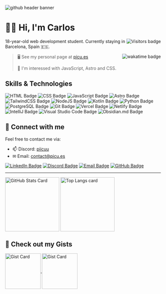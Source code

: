 ![github header banner](https://github.com/picuu/Picuu/assets/93738423/bf59a76e-af69-49e4-acfa-b5f4c373a42f)

# 👋🏼 Hi, I'm Carlos

<img align="right" src="https://komarev.com/ghpvc/?username=picuu&style=flat-square&color=blue" alt="Visitors badge" />

18-year-old web development student. Currently staying in Barcelona, Spain 🇪🇸.

<a href="https://wakatime.com/@018d3241-0f81-4d3f-b74f-e65b6da873ea">
  <img align="right" src="https://wakatime.com/badge/user/018d3241-0f81-4d3f-b74f-e65b6da873ea.svg?style=flat-square" alt="wakatime badge" />
</a>

> 
> 🖥️ See my personal page at [picu.es](https://picu.es)
> 
> 🧠 I'm interessed with JavaScript, Astro and CSS.

## Skills & Technologies

![HTML Badge](https://img.shields.io/badge/HTML5-E34F26?style=for-the-badge&logo=html5&logoColor=white)
![CSS Badge](https://img.shields.io/badge/CSS3-1572B6?style=for-the-badge&logo=css3&logoColor=white)
![JavaScript Badge](https://img.shields.io/badge/JavaScript-F7DF1E?style=for-the-badge&logo=JavaScript&logoColor=white)
![Astro Badge](https://img.shields.io/badge/Astro-000?logo=astro&logoColor=fff&style=for-the-badge)
![TailwindCSS Badge](https://img.shields.io/badge/Tailwind_CSS-38B2AC?style=for-the-badge&logo=tailwind-css&logoColor=white)
![NodeJS Badge](https://img.shields.io/badge/node.js-6DA55F?style=for-the-badge&logo=node.js&logoColor=white)
![Kotlin Badge](https://img.shields.io/badge/Kotlin-0095D5?&style=for-the-badge&logo=kotlin&logoColor=white)
![Python Badge](https://img.shields.io/badge/Python-14354C?style=for-the-badge&logo=python&logoColor=white)
![PostgreSQL Badge](https://img.shields.io/badge/PostgreSQL-316192?style=for-the-badge&logo=postgresql&logoColor=white)
![Git Badge](https://img.shields.io/badge/GIT-E44C30?style=for-the-badge&logo=git&logoColor=white)
![Vercel Badge](https://img.shields.io/badge/Vercel-000000?style=for-the-badge&logo=vercel&logoColor=white)
![Netlify Badge](https://img.shields.io/badge/Netlify-00C7B7?style=for-the-badge&logo=netlify&logoColor=white)
![IntelliJ Badge](https://img.shields.io/badge/IntelliJ_IDEA-000000.svg?style=for-the-badge&logo=intellij-idea&logoColor=white)
![Visual Studio Code Badge](https://img.shields.io/badge/Visual_Studio_Code-0078D4?style=for-the-badge&logo=visual%20studio%20code&logoColor=white)
![Obsidian.md Badge](https://img.shields.io/badge/Obsidian-262626?style=for-the-badge&logo=obsidian&logoColor=6C31E3)

## 📧 Connect with me

Feel free to contact me via:

- 📫 Discord: [piicuu](https://picu.es/discord)
- ✉ Email: [contact@picu.es](mailto:contact@picu.es)

[![LinkedIn Badge](https://img.shields.io/badge/linkedin-%231E77B5.svg?&style=for-the-badge&logo=linkedin&logoColor=white)](https://www.linkedin.com/in/carloscapo)
[![Discord Badge](https://img.shields.io/badge/Discord-5865F2?style=for-the-badge&logo=discord&logoColor=white)](https://picu.es/discord)
[![Email Badge](https://img.shields.io/badge/Email-111?style=for-the-badge&logo=gmail&logoColor=white)](mailto:contact@picu.es)
[![GitHub Badge](https://img.shields.io/badge/github-%2324292e.svg?&style=for-the-badge&logo=github&logoColor=white)](https://github.com/picuu)

---

<!-- GITHUB STATS -->
<picture>
  <source
    srcset="https://github-readme-stats.vercel.app/api?username=picuu&show_icons=true&bg_color=161b22&border_color=22222288&text_color=bbb"
    media="(prefers-color-scheme: dark)"
  />
  <source
    srcset="https://github-readme-stats.vercel.app/api?username=picuu&show_icons=true&bg_color=00000000&border_color=22222288&text_color=222"
    media="(prefers-color-scheme: light), (prefers-color-scheme: no-preference)"
  />
  <img height=175 align="center" src="https://github-readme-stats.vercel.app/api?username=picuu&show_icons=true&bg_color=00000000&border_color=22222288&text_color=bbb" alt="GitHub Stats Card" />
</picture>

<!-- TOP LANGS -->
<picture>
  <source
    srcset="https://github-readme-stats.vercel.app/api/top-langs/?username=picuu&layout=compact&bg_color=161b22&border_color=22222288&text_color=bbb"
    media="(prefers-color-scheme: dark)"
  />
  <source
    srcset="https://github-readme-stats.vercel.app/api/top-langs/?username=picuu&layout=compact&bg_color=00000000&border_color=22222288&text_color=222"
    media="(prefers-color-scheme: light), (prefers-color-scheme: no-preference)"
  />
  <img height=175 align="center" src="https://github-readme-stats.vercel.app/api/top-langs/?username=picuu&layout=compact&bg_color=00000000&border_color=22222288&text_color=bbb" alt="Top Langs card" />
</picture>

## 📓 Check out my Gists

<a href="https://gist.github.com/Picuu/d4bb57cb7173edfdf9f74c3f3fe6633a">
  <img height=115 align="center" src="https://github-readme-stats.vercel.app/api/gist?id=d4bb57cb7173edfdf9f74c3f3fe6633a&bg_color=161b22&border_color=22222288&text_color=bbb" alt="Gist Card" />
</a>

<a href="https://gist.github.com/Picuu/f3a5adc61da7335351e90e7ee455c38f">
  <img height=115 align="center" src="https://github-readme-stats.vercel.app/api/gist?id=f3a5adc61da7335351e90e7ee455c38f&bg_color=161b22&border_color=22222288&text_color=bbb" alt="Gist Card" />
</a>
